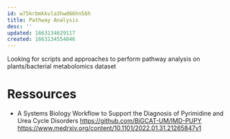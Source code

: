 ```yaml
---
id: w75krbmkkvla3hwd66hn5bh
title: Pathway Analysis
desc: ''
updated: 1663134629117
created: 1663134554046
---
```




Looking for scripts and approaches to perform pathway analysis on plants/bacterial metabolomics dataset



# Ressources

- A Systems Biology Workflow to Support the Diagnosis of Pyrimidine and Urea Cycle Disorders
https://github.com/BiGCAT-UM/IMD-PUPY
https://www.medrxiv.org/content/10.1101/2022.01.31.21265847v1